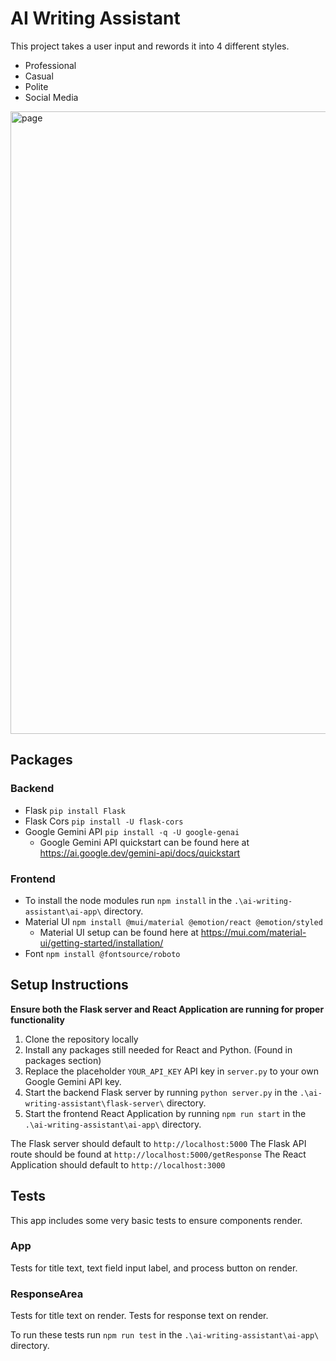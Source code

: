 # AI Writing Assistant

This project takes a user input and rewords it into 4 different styles.
* Professional
* Casual
* Polite
* Social Media

<img width="1920" height="996" alt="page" src="https://github.com/user-attachments/assets/eab23079-e74c-4a7a-81b1-a07a778598b8" />

## Packages

###  Backend
* Flask `pip install Flask`
* Flask Cors `pip install -U flask-cors`
* Google Gemini API `pip install -q -U google-genai`
    * Google Gemini API quickstart can be found here at https://ai.google.dev/gemini-api/docs/quickstart

### Frontend
* To install the node modules run `npm install` in the `.\ai-writing-assistant\ai-app\` directory.
* Material UI `npm install @mui/material @emotion/react @emotion/styled`
    * Material UI setup can be found here at https://mui.com/material-ui/getting-started/installation/
* Font `npm install @fontsource/roboto`

## Setup Instructions

**Ensure both the Flask server and React Application are running for proper functionality**

1. Clone the repository locally
2. Install any packages still needed for React and Python. (Found in packages section)
3. Replace the placeholder `YOUR_API_KEY` API key in `server.py` to your own Google Gemini API key.
4. Start the backend Flask server by running `python server.py` in the `.\ai-writing-assistant\flask-server\` directory.
5. Start the frontend React Application by running `npm run start` in the `.\ai-writing-assistant\ai-app\` directory.

The Flask server should default to `http://localhost:5000`
The Flask API route should be found at `http://localhost:5000/getResponse`
The React Application should default to `http://localhost:3000`

## Tests

This app includes some very basic tests to ensure components render.

### App
Tests for title text, text field input label, and process button on render.

### ResponseArea
Tests for title text on render.
Tests for response text on render.

To run these tests run `npm run test` in the `.\ai-writing-assistant\ai-app\` directory.
